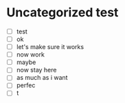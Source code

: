 # Uncategorized test

- [ ] test
- [ ] ok
- [ ] let's make sure it works
- [ ] now work
- [ ] maybe
- [ ] now stay here
- [ ] as much as i want
- [ ] perfec
- [ ] t